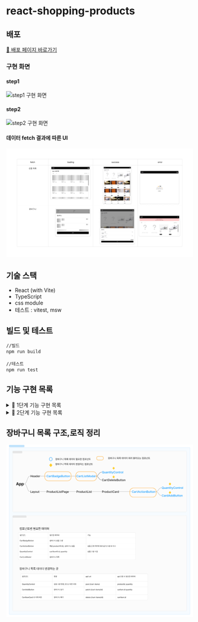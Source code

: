 # react-shopping-products

## 배포

[🌟 배포 페이지 바로가기](https://badahertz52.github.io/react-shopping-products/)

### 구현 화면

#### step1

<img src="./readmeImages/step1.gif" height="500px" alt="step1 구현 화면" />

#### step2

<img  src="./readmeImages/step2.gif" alt="step2 구현 화면">

#### 데이터 fetch 결과에 따른 UI

<img  src="./readmeImages//ste2_layout.jpg" width="600px" alt="데이터 fetch 결과에 따른 UI"/>

## 기술 스택

- React (with Vite)
- TypeScript
- css module
- 테스트 : vitest, msw

## 빌드 및 테스트

```dash
//빌드
npm run build

//테스트
npm run test
```

## 기능 구현 목록

<details>
  <summary>💫 1단계 기능 구현 목록</summary>
  <div markdown="1">

### 상품 목록 조회

- /products API로 상품 목록 데이터를 가져온다.
  - 맨 처음 불러 오는 갯수는 20개다.
  - 이 후 추가로는 4개씩 불러온다. -상품 목록을 무한스크롤 방식으로 표시한다.

### 상품 정렬 및 필터링

- 상품 필터링

  - 카테고리

  전체:cateogory 빈칸
  fashion :패션의류/잡화
  beverage :음료
  electronics : 가전 디지털
  kitchen : 주방용품
  fitness : 운동
  books :도서

- 상품 정렬
  - 낮은 가격 순
  - 높은 가격 순

### 상품 장바구니 담기

- 사용자가 담기 버튼을 누르면, 장바구니에 추가된다.

  - 이 때 장바구니에 담긴 아이템 '종류' 의 갯수로 숫자를 표시한다.
  - 장바구니 담기 요청 중 에러가 발생한 경우, 에러 메시지를 사용자에게 알려주는 UI를 표시한다.

- 장바구니에서 빼기 버튼을 누르면, 장바구니에서 해당 아이템이 제거된다.

  - 이 때 장바구니에 담긴 아이템 '종류' 의 갯수로 숫자를 표시한다.
  - 장바구니 담기 요청 중 에러가 발생한 경우, 에러 메시지를 사용자에게 알려주는 UI를 표시한다.

    </div>
  </details>

<details>
  <summary>💫 2단계 기능 구현 목록</summary>
  <div markdown="1">
  
### <div id="step2-plan__quantity">수량 버튼에 따른 장바구니 업데이트</div>
- 상품 수량 +/- 버튼에 따라 장바구니에 업데이트 된다.
  - react-query를 사용해 업데이트 진행
- 상품 수량이 0이 되면, 장바구니에서 상품을 삭제한다.

### 상품 목록

- 장바구니에 담겨있는지 여부에 따라 담기/수량 버튼을 표시한다.
  - 장바구니에 담겨있으면 수량 버튼
  - 장바구니에 없으면 담기 버튼
- 담기 버튼 클릭 시 장바구니 목록에 수량 1개로 상품이 장바구니에 담기고, 담기 버튼이 아닌 수량 버튼이 표시된다.
  - 수량버튼에서 수량이 0이되면 장바구니 목록에서 삭제되고, 담기 버튼으로 바뀐다.

### 장바구니

#### 모달

- 장바구니 버튼을 클릭하면 장바구니 목록에 대한 모달의 띄운다.
  - 닫기 클릭 시 모달 닫기

#### 로딩, 오류 처리

- 장바구니 목록 api 요청 오류 처리
- 장바구니 목록 로딩 처리
-

#### 수량 버튼

- 수량 버튼에 따라 장바구니를 업데이트한다.
  - 자세한 사항은 <span id="#step2-plan__quantity">'수량 버튼에 따른 장바구니 업데이트'</span>를 참고한다.

#### 삭제 버튼

- 삭제 버튼을 누르면, 장바구니에서 상품을 삭제한다.

#### 총 결제 금액

- 장바구니 목록 데이터를 기반으로 총 결제 금액을 계산한다.
- 장바구니 목록이 변경되면 총 결제 금액도 변경된다.

  </div>
</details>

## 장바구니 목록 구조,로직 정리

<img  src="./readmeImages/cart.jpg" alt='장바구니 목록 로직,구조 정리' width="600px"/>
